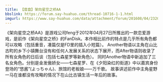 ```yaml
---
title: 【度盘】架向星空之桥AA
bbslink: https://forum.say-huahuo.com/thread-10716-1-1.html
imgurl: https://www.say-huahuo.com/data/attachment/forum/201608/04/232051x8q3zqbh5h5qff74.jpg
---
```


《架向星空之桥AA》是游戏公司feng于2012年04月27日所推出的一款恋爱游戏，是前作《架向星空之桥》的FanDisk。本作相比前作的特点是几乎所有角色都可以攻略（包括重音，凑篇仅是FD里的插入小短篇）。
Another物语以主角在山比古町的乡下小镇舞台没有和任何人发展关系的状态下展开，而After物语则收录了所有女角色的日后谈（包括七森星罗等新角色）。
同时Another物语中新追加了三名女角色。分别是金发傲娇女——七森星罗、在《夕阳染红的街道》中以嘉宾身份登场的“悠酱”(よっちゃん)、旅馆的老板娘——万千歌。
故事讲述前作中主角星野一马在谁都没有攻略的情况下在山比古镇生活一年后的故事。<!--more-->
